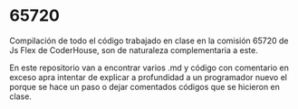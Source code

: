 # 65720

Compilación de todo el código trabajado en clase en la comisión 65720 de Js Flex de CoderHouse, son de naturaleza complementaria a este.

En este repositorio van a encontrar varios .md y código con comentario en exceso apra intentar de explicar a profundidad a un programador nuevo el porque se hace un paso o dejar comentados códigos que se hicieron en clase.